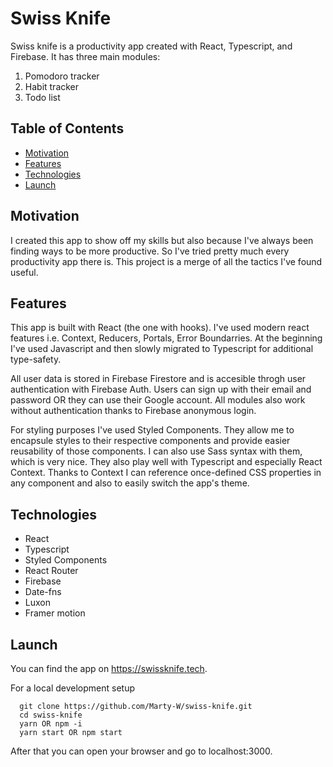 # Swiss Knife

Swiss knife is a productivity app created with React, Typescript, and Firebase. It has three main modules: 
  1. Pomodoro tracker
  2. Habit tracker
  3. Todo list
  
## Table of Contents

* [Motivation](#motivation)
* [Features](#features)
* [Technologies](#technologies)
* [Launch](launch) 
  

## Motivation

I created this app to show off my skills but also because I've always been finding ways to be more productive. So I've tried pretty much every productivity app there is. This project is a merge of all the tactics I've found useful.

## Features

This app is built with React (the one with hooks). I've used modern react features i.e. Context, Reducers, Portals, Error Boundarries. At the beginning I've used Javascript and then slowly migrated to Typescript for additional type-safety. 

All user data is stored in Firebase Firestore and is accesible throgh user authentication with Firebase Auth. Users can sign up with their email and password OR they can use their Google account. All modules also work without authentication thanks to Firebase anonymous login. 

For styling purposes I've used Styled Components. They allow me to encapsule styles to their respective components and provide easier reusability of those components. I can also use Sass syntax with them, which is very nice. They also play well with Typescript and especially React Context. Thanks to Context I can reference once-defined CSS properties in any component and also to easily switch the app's theme. 

## Technologies

 - React
 - Typescript
 - Styled Components
 - React Router
 - Firebase
 - Date-fns
 - Luxon
 - Framer motion

## Launch

You can find the app on https://swissknife.tech.

For a local development setup

````
  git clone https://github.com/Marty-W/swiss-knife.git
  cd swiss-knife
  yarn OR npm -i
  yarn start OR npm start
````


After that you can open your browser and go to localhost:3000. 
 
